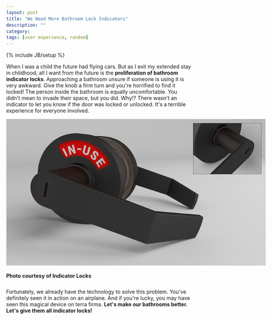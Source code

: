 ```yaml
---
layout: post
title: "We Need More Bathroom Lock Indicators"
description: ""
category: 
tags: [user experience, random]
---
```

{% include JB/setup %}

When I was a child the future had flying cars. But as I exit my extended stay in childhood, all I want from the future is the **proliferation of bathroom indicator locks**. Approaching a bathroom unsure if someone is using it is very awkward. Give the knob a firm turn and you're horrified to find it locked! The person inside the bathroom is equally uncomfortable. You didn't mean to invade their space, but you did. Why!? There wasn't an indicator to let you know if the door was locked or unlocked. It's a terrible experience for everyone involved. 

<div>
	<img class="rounded-corners" style="max-width: 700px; border: 1px solid #cdcdcd;" src="/assets/images/posts/2016-05-22/indicator_lock.jpg"/>
	<p class="caption-text" style="line-height: 1.5em; margin-bottom: 24px;"><strong>Photo courtesy of Indicator Locks</strong></p>
</div>

Fortunately, we already have the technology to solve this problem. You've definitely seen it in action on an airplane. And if you're lucky, you may have seen this magical device on terra firma. **Let's make our bathrooms better. Let's give them all indicator locks!**
